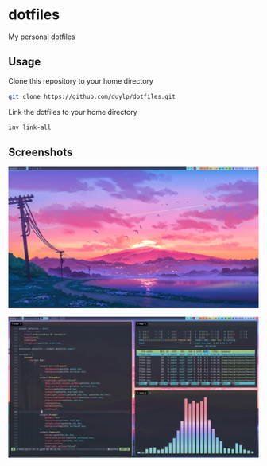 # dotfiles

My personal dotfiles

## Usage

Clone this repository to your home directory
```bash
git clone https://github.com/duylp/dotfiles.git
```

Link the dotfiles to your home directory
```bash
inv link-all
```

## Screenshots

![Desktop](./screenshots/desktop.png)

![Terminal](./screenshots/terminal.png)
